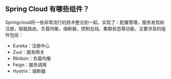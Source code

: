 ## Spring Cloud 有哪些组件？

Springcloud将一些非常流行的技术整合到一起，实现了：配置管理，服务发现和注册，智能路由，负载均衡，熔断器，控制总线，集群状态等功能，主要涉及的组件包括：
* Eureka：注册中心
* Zuul：服务网关
* Rbiibon：负载均衡
* Feign：服务调用
* Hystrix：熔断器